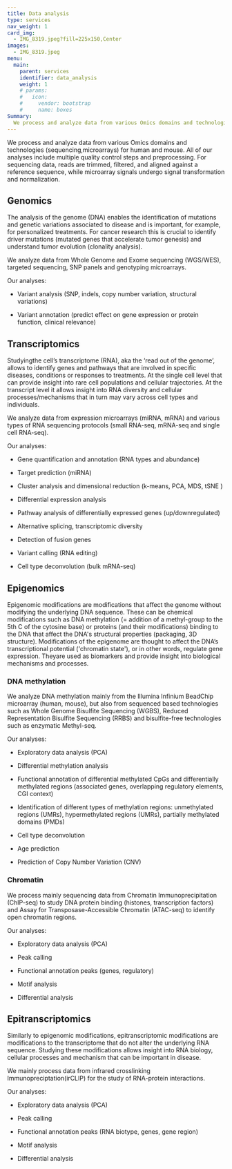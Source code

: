 ```yaml
---
title: Data analysis
type: services
nav_weight: 1
card_img:
  - IMG_8319.jpeg?fill=225x150,Center
images:
  - IMG_8319.jpeg
menu:
  main:
    parent: services
    identifier: data_analysis
    weight: 1
    # params:
    #   icon:
    #     vendor: bootstrap
    #     name: boxes
Summary:
  We process and analyze data from various Omics domains and technologies for human and mouse. All of our analyses include quality control steps and preprocessing. For sequencing data, reads are trimmed, filtered, and aligned against a reference sequence, while microarray signals undergo signal transformation and normalization.
---
```


We process and analyze data from various Omics domains and technologies (sequencing,microarrays) for human and mouse. All of our analyses include multiple quality control steps and preprocessing. For sequencing data, reads are trimmed, filtered, and aligned against a reference sequence, while microarray signals undergo signal transformation and normalization.

<div class="ijc_bit_card">

## Genomics

The analysis of the genome (DNA) enables the identification of mutations and genetic variations associated to disease and is important, for example, for personalized treatments. For cancer research this is crucial to identify driver mutations (mutated genes that accelerate tumor genesis) and understand tumor evolution (clonality analysis).

We analyze data from Whole Genome and Exome sequencing (WGS/WES), targeted sequencing, SNP panels and genotyping microarrays.

Our analyses:

- Variant analysis (SNP, indels, copy number variation, structural variations)

- Variant annotation (predict effect on gene expression or protein function, clinical relevance)

</div>
<div class="ijc_bit_card">

## Transcriptomics

Studyingthe cell’s transcriptome (RNA), aka the ‘read out of the genome’, allows to identify genes and pathways that are involved in specific diseases, conditions or responses to treatments. At the single cell level that can provide insight into rare cell populations and cellular trajectories. At the transcript level it allows insight into RNA diversity and cellular processes/mechanisms that in turn may vary across cell types and individuals.

We analyze data from expression microarrays (miRNA, mRNA) and various types of RNA sequencing protocols (small RNA-seq, mRNA-seq and single cell RNA-seq).

Our analyses:

- Gene quantification and annotation (RNA types and abundance)

- Target prediction (miRNA)

- Cluster analysis and dimensional reduction (k-means, PCA, MDS, tSNE )

- Differential expression analysis

- Pathway analysis of differentially expressed genes (up/downregulated)

- Alternative splicing, transcriptomic diversity

- Detection of fusion genes

- Variant calling (RNA editing)

- Cell type deconvolution (bulk mRNA-seq)

</div>
<div class="ijc_bit_card">

## Epigenomics

Epigenomic modifications are modifications that affect the genome without modifying the underlying DNA sequence. These can be chemical modifications such as DNA methylation (= addition of a methyl-group to the 5th C of the cytosine base) or proteins (and their modifications) binding to the DNA that affect the DNA's structural properties (packaging, 3D structure). Modifications of the epigenome are thought to affect the DNA’s transcriptional potential ('chromatin state'), or in other words, regulate gene expression. Theyare used as biomarkers and provide insight into biological mechanisms and processes.

### DNA methylation

We analyze DNA methylation mainly from the Illumina Infinium BeadChip microarray (human, mouse), but also from sequenced based technologies such as Whole Genome Bisulfite Sequencing (WGBS), Reduced Representation Bisulfite Sequencing (RRBS) and bisulfite-free technologies such as enzymatic Methyl-seq.

Our analyses:

- Exploratory data analysis (PCA)

- Differential methylation analysis

- Functional annotation of differential methylated CpGs and differentially methylated regions (associated genes, overlapping regulatory elements, CGI context)

- Identification of different types of methylation regions: unmethylated regions (UMRs), hypermethylated regions (UMRs), partially methylated domains (PMDs)

- Cell type deconvolution

- Age prediction

- Prediction of Copy Number Variation (CNV)

### Chromatin

We process mainly sequencing data from Chromatin Immunoprecipitation (ChIP-seq) to study DNA protein binding (histones, transcription factors) and Assay for Transposase-Accessible Chromatin (ATAC-seq) to identify open chromatin regions.

Our analyses:

- Exploratory data analysis (PCA)

- Peak calling

- Functional annotation peaks (genes, regulatory)

- Motif analysis

- Differential analysis

</div>
<div class="ijc_bit_card">

## Epitranscriptomics

Similarly to epigenomic modifications, epitranscriptomic modifications are modifications to the transcriptome that do not alter the underlying RNA sequence. Studying these modifications allows insight into RNA biology, cellular processes and mechanism that can be important in disease.

We mainly process data from infrared crosslinking Immunopreciptation(irCLIP) for the study of RNA-protein interactions.

Our analyses:

- Exploratory data analysis (PCA)

- Peak calling

- Functional annotation peaks (RNA biotype, genes, gene region)

- Motif analysis

- Differential analysis

</div>